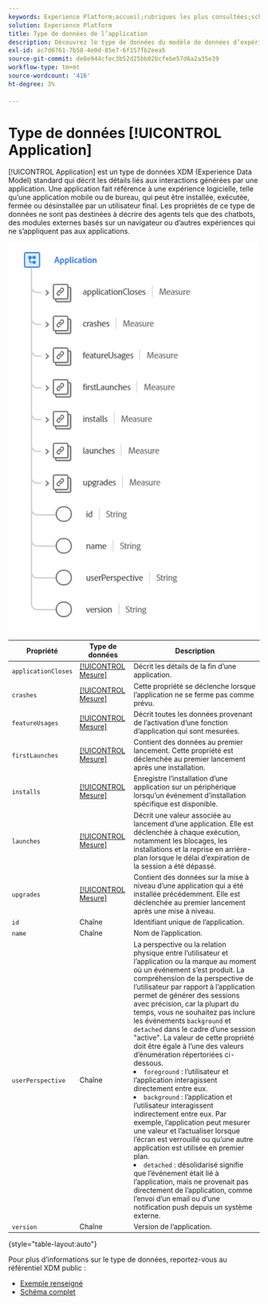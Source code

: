 ```yaml
---
keywords: Experience Platform;accueil;rubriques les plus consultées;schéma;schéma;XDM;champs;schémas;schémas;application;type de données;type de données;type de données
solution: Experience Platform
title: Type de données de l’application
description: Découvrez le type de données du modèle de données d’expérience d’application (XDM).
exl-id: ac7d6761-7b58-4e0d-85e7-6f157fb2eea5
source-git-commit: de8e944cfec3b52d25bb02bcfebe57d6a2a35e39
workflow-type: tm+mt
source-wordcount: '416'
ht-degree: 3%

---
```


# Type de données [!UICONTROL Application]

[!UICONTROL Application] est un type de données XDM (Experience Data Model) standard qui décrit les détails liés aux interactions générées par une application. Une application fait référence à une expérience logicielle, telle qu’une application mobile ou de bureau, qui peut être installée, exécutée, fermée ou désinstallée par un utilisateur final. Les propriétés de ce type de données ne sont pas destinées à décrire des agents tels que des chatbots, des modules externes basés sur un navigateur ou d’autres expériences qui ne s’appliquent pas aux applications.

<img src="../images/data-types/application.PNG" width="500" /><br />

| Propriété | Type de données | Description |
| --- | --- | --- |
| `applicationCloses` | [[!UICONTROL Mesure]](./measure.md) | Décrit les détails de la fin d’une application. |
| `crashes` | [[!UICONTROL Mesure]](./measure.md) | Cette propriété se déclenche lorsque l’application ne se ferme pas comme prévu. |
| `featureUsages` | [[!UICONTROL Mesure]](./measure.md) | Décrit toutes les données provenant de l’activation d’une fonction d’application qui sont mesurées. |
| `firstLaunches` | [[!UICONTROL Mesure]](./measure.md) | Contient des données au premier lancement. Cette propriété est déclenchée au premier lancement après une installation. |
| `installs` | [[!UICONTROL Mesure]](./measure.md) | Enregistre l’installation d’une application sur un périphérique lorsqu’un événement d’installation spécifique est disponible. |
| `launches` | [[!UICONTROL Mesure]](./measure.md) | Décrit une valeur associée au lancement d’une application. Elle est déclenchée à chaque exécution, notamment les blocages, les installations et la reprise en arrière-plan lorsque le délai d’expiration de la session a été dépassé. |
| `upgrades` | [[!UICONTROL Mesure]](./measure.md) | Contient des données sur la mise à niveau d’une application qui a été installée précédemment. Elle est déclenchée au premier lancement après une mise à niveau. |
| `id` | Chaîne | Identifiant unique de l’application. |
| `name` | Chaîne | Nom de l’application. |
| `userPerspective` | Chaîne | La perspective ou la relation physique entre l’utilisateur et l’application ou la marque au moment où un événement s’est produit. La compréhension de la perspective de l’utilisateur par rapport à l’application permet de générer des sessions avec précision, car la plupart du temps, vous ne souhaitez pas inclure les événements `background` et `detached` dans le cadre d’une session &quot;active&quot;. La valeur de cette propriété doit être égale à l’une des valeurs d’énumération répertoriées ci-dessous. <li> `foreground` : l’utilisateur et l’application interagissent directement entre eux. </li> <li> `background` : l’application et l’utilisateur interagissent indirectement entre eux. Par exemple, l’application peut mesurer une valeur et l’actualiser lorsque l’écran est verrouillé ou qu’une autre application est utilisée en premier plan.  </li> <li> `detached` : désolidarisé signifie que l’événement était lié à l’application, mais ne provenait pas directement de l’application, comme l’envoi d’un email ou d’une notification push depuis un système externe. |
| `version` | Chaîne | Version de l’application. |

{style="table-layout:auto"}

Pour plus d’informations sur le type de données, reportez-vous au référentiel XDM public :

* [Exemple renseigné](https://github.com/adobe/xdm/blob/master/components/datatypes/channels/application.example.1.json)
* [Schéma complet](https://github.com/adobe/xdm/blob/master/components/datatypes/channels/application.schema.json)
